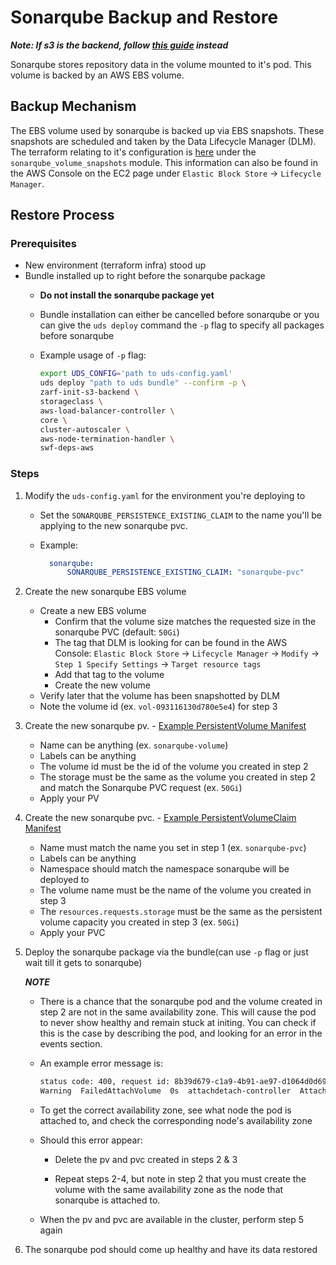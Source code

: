 # Sonarqube Backup and Restore

***Note: If s3 is the backend, follow [this guide](./sonarqube-object-storage.md) instead***

Sonarqube stores repository data in the volume mounted to it's pod. This volume is backed by an AWS EBS volume.

## Backup Mechanism

The EBS volume used by sonarqube is backed up via EBS snapshots. These snapshots are scheduled and taken by the Data Lifecycle Manager (DLM). The terraform relating to it's configuration is [here](../../iac/swf/sonarqube.tf) under the `sonarqube_volume_snapshots` module. This information can also be found in the AWS Console on the EC2 page under `Elastic Block Store` -> `Lifecycle Manager`.

## Restore Process

### Prerequisites

- New environment (terraform infra) stood up
- Bundle installed up to right before the sonarqube package
  - **Do not install the sonarqube package yet**
  - Bundle installation can either be cancelled before sonarqube or you can give the `uds deploy` command the `-p` flag to specify all packages before sonarqube
  - Example usage of `-p` flag:

    ```sh
    export UDS_CONFIG='path to uds-config.yaml'
    uds deploy "path to uds bundle" --confirm -p \
    zarf-init-s3-backend \
    storageclass \
    aws-load-balancer-controller \
    core \
    cluster-autoscaler \
    aws-node-termination-handler \
    swf-deps-aws
    ```

### Steps

1. Modify the `uds-config.yaml` for the environment you're deploying to
    - Set the `SONARQUBE_PERSISTENCE_EXISTING_CLAIM` to the name you'll be applying to the new sonarqube pvc.

    - Example:

      ```yaml
        sonarqube:
            SONARQUBE_PERSISTENCE_EXISTING_CLAIM: "sonarqube-pvc"
      ```

2. Create the new sonarqube EBS volume
    - Create a new EBS volume
        - Confirm that the volume size matches the requested size in the sonarqube PVC (default: `50Gi`)
        - The tag that DLM is looking for can be found in the AWS Console: `Elastic Block Store` -> `Lifecycle Manager` -> `Modify` -> `Step 1 Specify Settings` -> `Target resource tags`
        - Add that tag to the volume
        - Create the new volume
    - Verify later that the volume has been snapshotted by DLM
    - Note the volume id (ex. `vol-093116130d780e5e4`) for step 3

3. Create the new sonarqube pv. - [Example PersistentVolume Manifest](files/sonarqube-pv.yaml)
    - Name can be anything (ex. `sonarqube-volume`)
    - Labels can be anything
    - The volume id must be the id of the volume you created in step 2
    - The storage must be the same as the volume you created in step 2 and match the Sonarqube PVC request (ex. `50Gi`)
    - Apply your PV

4. Create the new sonarqube pvc. - [Example PersistentVolumeClaim Manifest](files/sonarqube-pvc.yaml)
    - Name must match the name you set in step 1 (ex. `sonarqube-pvc`)
    - Labels can be anything
    - Namespace should match the namespace sonarqube will be deployed to
    - The volume name must be the name of the volume you created in step 3
    - The `resources.requests.storage` must be the same as the persistent volume capacity you created in step 3 (ex. `50Gi`)
    - Apply your PVC

5. Deploy the sonarqube package via the bundle(can use `-p` flag or just wait till it gets to sonarqube)

    ***NOTE***

    - There is a chance that the sonarqube pod and the volume created in step 2 are not in the same availability zone. This will cause the pod to never show healthy and remain stuck at initing. You can check if this is the case by describing the pod, and looking for an error in the events section.

    - An example error message is:

        ```sh
        status code: 400, request id: 8b39d679-c1a9-4b91-ae97-d1064d0d69ff
        Warning  FailedAttachVolume  0s  attachdetach-controller  AttachVolume.Attach failed for volume "sonarqube-volume" : rpc error: code = Internal desc = Could not attach volume "vol-0a5410ba3acbc7b6a" to node "i-0f0aeaee254ea5ce5": could not attach volume "vol-0a5410ba3acbc7b6a" to node "i-0f0aeaee254ea5ce5": InvalidVolume.ZoneMismatch: The volume 'vol-0a5410ba3acbc7b6a' is not in the same availability zone as instance 'i-0f0aeaee254ea5ce5'
        ```

    - To get the correct availability zone, see what node the pod is attached to, and check the corresponding node's availability zone

    - Should this error appear:

        - Delete the pv and pvc created in steps 2 & 3

        - Repeat steps 2-4, but note in step 2 that you must create the volume with the same availability zone as the node that sonarqube is attached to.

    - When the pv and pvc are available in the cluster, perform step 5 again

6. The sonarqube pod should come up healthy and have its data restored
